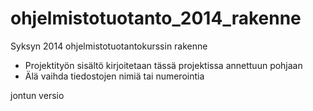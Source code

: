 ﻿ohjelmistotuotanto_2014_rakenne
===============================

Syksyn 2014 ohjelmistotuotantokurssin rakenne

* Projektityön sisältö kirjoitetaan tässä projektissa annettuun pohjaan
* Älä vaihda tiedostojen nimiä tai numerointia

jontun versio